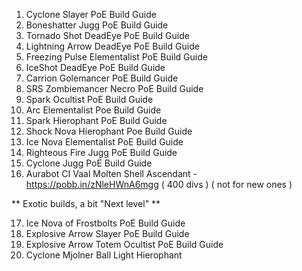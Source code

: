 1. Cyclone Slayer PoE Build Guide               
2. Boneshatter Jugg  PoE Build Guide
3. Tornado Shot DeadEye PoE Build Guide         
4. Lightning Arrow DeadEye PoE Build Guide
5. Freezing Pulse Elementalist PoE Build Guide  
6. IceShot DeadEye PoE Build Guide
7. Carrion Golemancer PoE Build Guide
8. SRS Zombiemancer Necro PoE Build Guide       
9. Spark Ocultist PoE Build Guide
10. Arc Elementalist Poe Build Guide            
11. Spark Hierophant PoE Build Guide
12. Shock Nova Hierophant Poe Build Guide
13. Ice Nova Elementalist PoE Build Guide
14. Righteous Fire Jugg PoE Build Guide
15. Cyclone Jugg PoE Build Guide               
16. Aurabot CI Vaal Molten Shell Ascendant      - https://pobb.in/zNleHWnA6mgg ( 400 divs ) ( not for new ones )

** Exotic builds, a bit "Next level" **

17. Ice Nova of Frostbolts PoE Build Guide
18. Explosive Arrow Slayer PoE Build Guide
19. Explosive Arrow Totem Ocultist PoE Build Guide
20. Cyclone Mjolner Ball Light Hierophant
